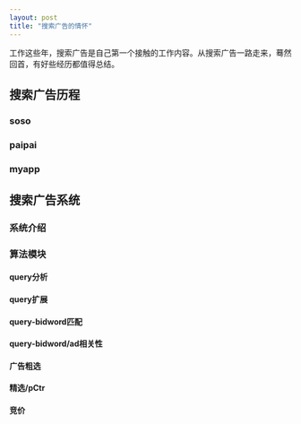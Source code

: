 ```yaml
---
layout: post
title: "搜索广告的情怀"
---
```


工作这些年，搜索广告是自己第一个接触的工作内容。从搜索广告一路走来，蓦然回首，有好些经历都值得总结。

## 搜索广告历程

### soso


### paipai


### myapp


## 搜索广告系统

### 系统介绍

### 算法模块

#### query分析

#### query扩展

#### query-bidword匹配

#### query-bidword/ad相关性

#### 广告粗选

#### 精选/pCtr

#### 竞价

